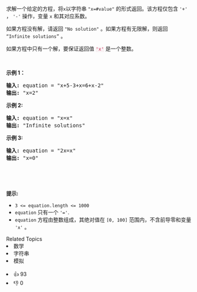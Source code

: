 <p>求解一个给定的方程，将<code>x</code>以字符串 <code>"x=#value"</code>&nbsp;的形式返回。该方程仅包含 <code>'+'</code> ， <code>'-'</code> 操作，变量&nbsp;<code>x</code>&nbsp;和其对应系数。</p>

<p>如果方程没有解，请返回&nbsp;<code>"No solution"</code>&nbsp;。如果方程有无限解，则返回 <code>“Infinite solutions”</code> 。</p>

<p>如果方程中只有一个解，要保证返回值 <font color="#c7254e"><font face="Menlo, Monaco, Consolas, Courier New, monospace"><span style="font-size:12.6px"><span style="background-color:#f9f2f4">'x'</span></span></font></font>&nbsp;是一个整数。</p>

<p>&nbsp;</p>

<p><strong>示例 1：</strong></p>

<pre>
<strong>输入:</strong> equation = "x+5-3+x=6+x-2"
<strong>输出:</strong> "x=2"
</pre>

<p><strong>示例 2:</strong></p>

<pre>
<strong>输入:</strong> equation = "x=x"
<strong>输出:</strong> "Infinite solutions"
</pre>

<p><strong>示例 3:</strong></p>

<pre>
<strong>输入:</strong> equation = "2x=x"
<strong>输出:</strong> "x=0"
</pre>

<p>&nbsp;</p>

<p>&nbsp;</p>

<p><strong>提示:</strong></p>

<ul> 
 <li><code>3 &lt;= equation.length &lt;= 1000</code></li> 
 <li><code>equation</code>&nbsp;只有一个&nbsp;<code>'='</code>.</li> 
 <li><code>equation</code>&nbsp;方程由整数组成，其绝对值在&nbsp;<code>[0, 100]</code>&nbsp;范围内，不含前导零和变量 <code>'x'</code> 。&nbsp;<span style="display:block"><span style="height:0px"><span style="position:absolute">​​​</span></span></span></li> 
</ul>

<div><div>Related Topics</div><div><li>数学</li><li>字符串</li><li>模拟</li></div></div><br><div><li>👍 93</li><li>👎 0</li></div>